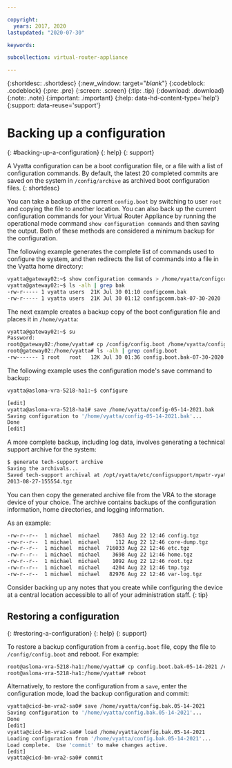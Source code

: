 ```yaml
---

copyright:
  years: 2017, 2020
lastupdated: "2020-07-30"

keywords: 

subcollection: virtual-router-appliance

---
```


{:shortdesc: .shortdesc}
{:new_window: target="_blank_"}
{:codeblock: .codeblock}
{:pre: .pre}
{:screen: .screen}
{:tip: .tip}
{:download: .download}
{:note: .note}
{:important: .important}
{:help: data-hd-content-type='help'}
{:support: data-reuse='support'}

# Backing up a configuration
{: #backing-up-a-configuration}
{: help}
{: support}

A Vyatta configuration can be a boot configuration file, or a file with a list of configuration commands. By default, the latest 20 completed commits are saved on the system in `/config/archive` as archived boot configuration files.
{: shortdesc}

You can take a backup of the current `config.boot` by switching to user `root` and copying the file to another location. You can also back up the current configuration commands for your Virtual Router Appliance by running the operational mode command `show configuration commands` and then saving the output. Both of these methods are considered a minimum backup for the configuration.

The following example generates the complete list of commands used to configure the system, and then redirects the list of commands into a file in the Vyatta home directory:

```sh
vyatta@gateway02:~$ show configuration commands > /home/vyatta/configcomm.bak-07-30-2020
vyatta@gateway02:~$ ls -alh | grep bak
-rw-r----- 1 vyatta users  21K Jul 30 01:10 configcomm.bak
-rw-r----- 1 vyatta users  21K Jul 30 01:12 configcomm.bak-07-30-2020
```

The next example creates a backup copy of the boot configuration file and places it in `/home/vyatta`:

```sh
vyatta@gateway02:~$ su
Password:
root@gateway02:/home/vyatta# cp /config/config.boot /home/vyatta/config.boot.bak-07-30-2020
root@gateway02:/home/vyatta# ls -alh | grep config.boot
-rw------- 1 root   root   12K Jul 30 01:36 config.boot.bak-07-30-2020
```

The following example uses the configuration mode's save command to backup:

```sh
vyatta@asloma-vra-5218-ha1:~$ configure

[edit]
vyatta@asloma-vra-5218-ha1# save /home/vyatta/config-05-14-2021.bak
Saving configuration to '/home/vyatta/config-05-14-2021.bak'...
Done
[edit]
```

A more complete backup, including log data, involves generating a technical support archive for the system:

```sh
$ generate tech-support archive
Saving the archivals...
Saved tech-support archival at /opt/vyatta/etc/configsupport/mpatr-vyatta-one.tech-support-archive
2013-08-27-155554.tgz
```

You can then copy the generated archive file from the VRA to the storage device of your choice. The archive contains backups of the configuration information, home directories, and logging information.

As an example:

```sh
-rw-r--r--  1 michael  michael    7863 Aug 22 12:46 config.tgz
-rw-r--r--  1 michael  michael     112 Aug 22 12:46 core-dump.tgz
-rw-r--r--  1 michael  michael  716033 Aug 22 12:46 etc.tgz
-rw-r--r--  1 michael  michael    3698 Aug 22 12:46 home.tgz
-rw-r--r--  1 michael  michael    1092 Aug 22 12:46 root.tgz
-rw-r--r--  1 michael  michael    4204 Aug 22 12:46 tmp.tgz
-rw-r--r--  1 michael  michael   82976 Aug 22 12:46 var-log.tgz
```

Consider backing up any notes that you create while configuring the device at a central location accessible to all of your administration staff.
{: tip}

## Restoring a configuration
{: #restoring-a-configuration}
{: help}
{: support}

To restore a backup configuration from a `config.boot` file, copy the file to `/config/config.boot` and reboot. For example:

```sh
root@asloma-vra-5218-ha1:/home/vyatta# cp config.boot.bak-05-14-2021 /config/config.boot
root@asloma-vra-5218-ha1:/home/vyatta# reboot
```

Alternatively, to restore the configuration from a `save`, enter the configuration mode, load the backup configuration and commit:

```sh
vyatta@cicd-bm-vra2-sa0# save /home/vyatta/config.bak.05-14-2021
Saving configuration to '/home/vyatta/config.bak.05-14-2021'...
Done
[edit]
vyatta@cicd-bm-vra2-sa0# load /home/vyatta/config.bak.05-14-2021
Loading configuration from '/home/vyatta/config.bak.05-14-2021'...
Load complete.  Use 'commit' to make changes active.
[edit]
vyatta@cicd-bm-vra2-sa0# commit
```
